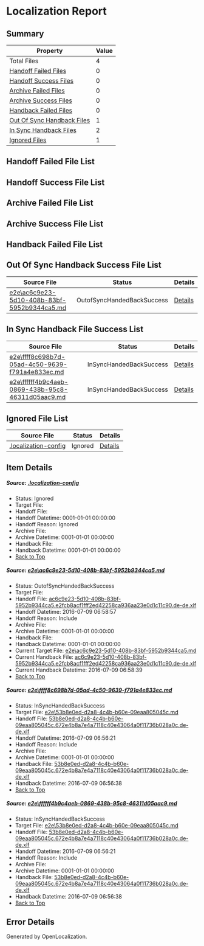# <a name='report-top'></a> Localization Report

## Summary
 Property | Value 
 -------- | ----- 
 Total Files | 4
[ Handoff Failed Files ](#handoff-failed-list)| 0
[ Handoff Success Files ](#handoff-success-list)| 0
[ Archive Failed Files ](#archive-failed-list)| 0
[ Archive Success Files ](#archive-success-list)| 0
[ Handback Failed Files ](#handback-failed-list)| 0
[ Out Of Sync Handback Files ](#outofsync-handback-success-list)| 1
[ In Sync Handback Files ](#insync-handback-success-list)| 2
[ Ignored Files ](#ignored-list)| 1

## <a name='handoff-failed-list'></a> Handoff Failed File List

## <a name='handoff-success-list'></a> Handoff Success File List

## <a name='archive-failed-list'></a> Archive Failed File List

## <a name='archive-success-list'></a> Archive Success File List

## <a name='handback-failed-list'></a> Handback Failed File List

## <a name='outofsync-handback-success-list'></a> Out Of Sync Handback Success File List
 Source File | Status | Details 
 ----------- | ------ | ------- 
 [e2e\ac6c9e23-5d10-408b-83bf-5952b9344ca5.md](https://github.com/OpenLocalizationTestOrg/oltest/blob/c77d3b326b4a085b39abffe2a180b1388cae764c/e2e/ac6c9e23-5d10-408b-83bf-5952b9344ca5.md) | OutofSyncHandedBackSuccess | [Details](#5c943b90e170bfc5f2c3225952804e3e0624faa21)

## <a name='insync-handback-success-list'></a> In Sync Handback File Success List
 Source File | Status | Details 
 ----------- | ------ | ------- 
 [e2e\ffff8c698b7d-05ad-4c50-9639-f791a4e833ec.md](https://github.com/OpenLocalizationTestOrg/oltest/blob/62b5955a4beb34669b7cb371c0f4b8df13727660/e2e/ffff8c698b7d-05ad-4c50-9639-f791a4e833ec.md) | InSyncHandedBackSuccess | [Details](#4e32478cceae3af04f3bcc92676893d7724b70192)
 [e2e\ffffff4b9c4aeb-0869-438b-95c8-46311d05aac9.md](https://github.com/OpenLocalizationTestOrg/oltest/blob/c77d3b326b4a085b39abffe2a180b1388cae764c/e2e/ffffff4b9c4aeb-0869-438b-95c8-46311d05aac9.md) | InSyncHandedBackSuccess | [Details](#4e32478cceae3af04f3bcc92676893d7724b70193)

## <a name='ignored-list'></a> Ignored File List
 Source File | Status | Details 
 ----------- | ------ | ------- 
 [.localization-config](https://github.com/OpenLocalizationTestOrg/oltest/blob/c77d3b326b4a085b39abffe2a180b1388cae764c/.localization-config) | Ignored | [Details](#3d4f252ac210baf56311d7e97dcc2db10974dbd20)

## Item Details
##### <a name='3d4f252ac210baf56311d7e97dcc2db10974dbd20'></a> Source: [.localization-config](https://github.com/OpenLocalizationTestOrg/oltest/blob/c77d3b326b4a085b39abffe2a180b1388cae764c/.localization-config)
* Status: Ignored
* Target File: 
* Handoff File: 
* Handoff Datetime: 0001-01-01 00:00:00
* Handoff Reason: Ignored
* Archive File: 
* Archive Datetime: 0001-01-01 00:00:00
* Handback File: 
* Handback Datetime: 0001-01-01 00:00:00
* [Back to Top](#report-top)

##### <a name='5c943b90e170bfc5f2c3225952804e3e0624faa21'></a> Source: [e2e\ac6c9e23-5d10-408b-83bf-5952b9344ca5.md](https://github.com/OpenLocalizationTestOrg/oltest/blob/c77d3b326b4a085b39abffe2a180b1388cae764c/e2e/ac6c9e23-5d10-408b-83bf-5952b9344ca5.md)
* Status: OutofSyncHandedBackSuccess
* Target File: 
* Handoff File: [ac6c9e23-5d10-408b-83bf-5952b9344ca5.e2fcb8acf1fff2ed42258ca936aa23e0d1c11c90.de-de.xlf](https://github.com/OpenLocalizationTestOrg/olhandoff-e2e/blob/5e5871e6ef316e739418a8bbd5b8edd0c4c481c1/ol-handoff/OpenLocalizationTestOrg/oltest-dede-fly/ci/ht/ac6c9e23-5d10-408b-83bf-5952b9344ca5.e2fcb8acf1fff2ed42258ca936aa23e0d1c11c90.de-de.xlf)
* Handoff Datetime: 2016-07-09 06:58:57
* Handoff Reason: Include
* Archive File: 
* Archive Datetime: 0001-01-01 00:00:00
* Handback File: 
* Handback Datetime: 0001-01-01 00:00:00
* Current Target File: [e2e\ac6c9e23-5d10-408b-83bf-5952b9344ca5.md](https://github.com/OpenLocalizationTestOrg/oltest-dede-fly/blob/f0ecfce0c932444e7e42f6518095d4ed2e8dac46/e2e/ac6c9e23-5d10-408b-83bf-5952b9344ca5.md)
* Current Handback File: [ac6c9e23-5d10-408b-83bf-5952b9344ca5.e2fcb8acf1fff2ed42258ca936aa23e0d1c11c90.de-de.xlf](https://github.com/OpenLocalizationTestOrg/olhandback-e2e/blob/ddd92eccb9c5bdb09b6921820b4f355b71458990/ol-handback/OpenLocalizationTestOrg/oltest-dede-fly/ci/ht/ac6c9e23-5d10-408b-83bf-5952b9344ca5.e2fcb8acf1fff2ed42258ca936aa23e0d1c11c90.de-de.xlf)
* Current Handback Datetime: 2016-07-09 06:58:39
* [Back to Top](#report-top)

##### <a name='4e32478cceae3af04f3bcc92676893d7724b70192'></a> Source: [e2e\ffff8c698b7d-05ad-4c50-9639-f791a4e833ec.md](https://github.com/OpenLocalizationTestOrg/oltest/blob/62b5955a4beb34669b7cb371c0f4b8df13727660/e2e/ffff8c698b7d-05ad-4c50-9639-f791a4e833ec.md)
* Status: InSyncHandedBackSuccess
* Target File: [e2e\53b8e0ed-d2a8-4c4b-b60e-09eaa805045c.md](https://github.com/OpenLocalizationTestOrg/oltest-dede-fly/blob/9d513ad7e1a8e14b475f77bd220495d2fbaa772f/e2e/53b8e0ed-d2a8-4c4b-b60e-09eaa805045c.md)
* Handoff File: [53b8e0ed-d2a8-4c4b-b60e-09eaa805045c.672e4b8a7e4a7118c40e43064a0f11736b028a0c.de-de.xlf](https://github.com/OpenLocalizationTestOrg/olhandoff-e2e/blob/4b8b300f1372f8afa46786670ee5ea571b6ef2f3/ol-handoff/OpenLocalizationTestOrg/oltest-dede-fly/ci/ht/53b8e0ed-d2a8-4c4b-b60e-09eaa805045c.672e4b8a7e4a7118c40e43064a0f11736b028a0c.de-de.xlf)
* Handoff Datetime: 2016-07-09 06:56:21
* Handoff Reason: Include
* Archive File: 
* Archive Datetime: 0001-01-01 00:00:00
* Handback File: [53b8e0ed-d2a8-4c4b-b60e-09eaa805045c.672e4b8a7e4a7118c40e43064a0f11736b028a0c.de-de.xlf](https://github.com/OpenLocalizationTestOrg/olhandback-e2e/blob/84237c8bac1435e5dc367479e308a79ec92c9ed1/ol-handback/OpenLocalizationTestOrg/oltest-dede-fly/ci/ht/53b8e0ed-d2a8-4c4b-b60e-09eaa805045c.672e4b8a7e4a7118c40e43064a0f11736b028a0c.de-de.xlf)
* Handback Datetime: 2016-07-09 06:56:38
* [Back to Top](#report-top)

##### <a name='4e32478cceae3af04f3bcc92676893d7724b70193'></a> Source: [e2e\ffffff4b9c4aeb-0869-438b-95c8-46311d05aac9.md](https://github.com/OpenLocalizationTestOrg/oltest/blob/c77d3b326b4a085b39abffe2a180b1388cae764c/e2e/ffffff4b9c4aeb-0869-438b-95c8-46311d05aac9.md)
* Status: InSyncHandedBackSuccess
* Target File: [e2e\53b8e0ed-d2a8-4c4b-b60e-09eaa805045c.md](https://github.com/OpenLocalizationTestOrg/oltest-dede-fly/blob/9d513ad7e1a8e14b475f77bd220495d2fbaa772f/e2e/53b8e0ed-d2a8-4c4b-b60e-09eaa805045c.md)
* Handoff File: [53b8e0ed-d2a8-4c4b-b60e-09eaa805045c.672e4b8a7e4a7118c40e43064a0f11736b028a0c.de-de.xlf](https://github.com/OpenLocalizationTestOrg/olhandoff-e2e/blob/4b8b300f1372f8afa46786670ee5ea571b6ef2f3/ol-handoff/OpenLocalizationTestOrg/oltest-dede-fly/ci/ht/53b8e0ed-d2a8-4c4b-b60e-09eaa805045c.672e4b8a7e4a7118c40e43064a0f11736b028a0c.de-de.xlf)
* Handoff Datetime: 2016-07-09 06:56:21
* Handoff Reason: Include
* Archive File: 
* Archive Datetime: 0001-01-01 00:00:00
* Handback File: [53b8e0ed-d2a8-4c4b-b60e-09eaa805045c.672e4b8a7e4a7118c40e43064a0f11736b028a0c.de-de.xlf](https://github.com/OpenLocalizationTestOrg/olhandback-e2e/blob/84237c8bac1435e5dc367479e308a79ec92c9ed1/ol-handback/OpenLocalizationTestOrg/oltest-dede-fly/ci/ht/53b8e0ed-d2a8-4c4b-b60e-09eaa805045c.672e4b8a7e4a7118c40e43064a0f11736b028a0c.de-de.xlf)
* Handback Datetime: 2016-07-09 06:56:38
* [Back to Top](#report-top)


## Error Details

Generated by OpenLocalization.
